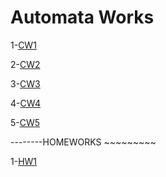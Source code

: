 # Automata Works
1-[CW1](https://hasangulbaba.github.io/AutoMath/CW1)

2-[CW2](https://hasangulbaba.github.io/AutoMath/CW2)

3-[CW3](https://hasangulbaba.github.io/AutoMath/CW3_RegularExpressions)

4-[CW4](https://hasangulbaba.github.io/AutoMath/CW4)

5-[CW5](https://hasangulbaba.github.io/AutoMath/CW5/CW5)

--------HOMEWORKS ~~~~~~~~~

1-[HW1](https://hasangulbaba.github.io/AutoMath/HW1)
